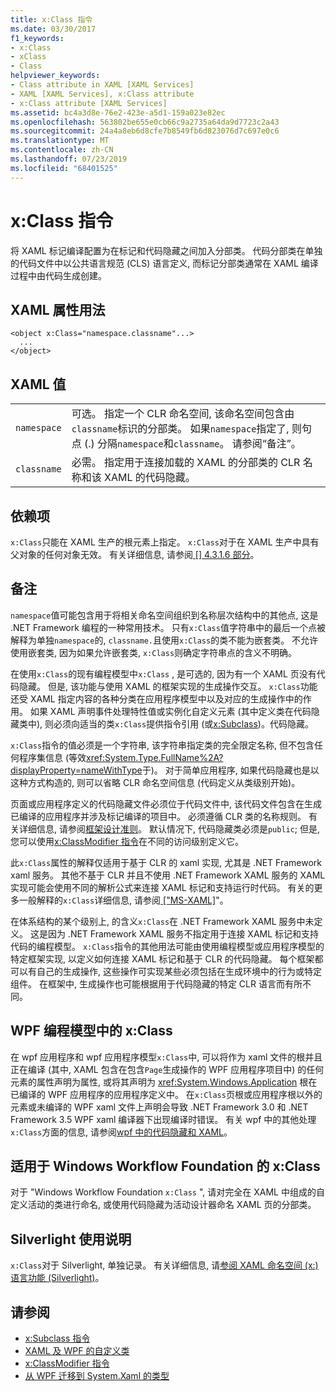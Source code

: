 ```yaml
---
title: x:Class 指令
ms.date: 03/30/2017
f1_keywords:
- x:Class
- xClass
- Class
helpviewer_keywords:
- Class attribute in XAML [XAML Services]
- XAML [XAML Services], x:Class attribute
- x:Class attribute [XAML Services]
ms.assetid: bc4a3d8e-76e2-423e-a5d1-159a023e82ec
ms.openlocfilehash: 563802be655e0cb66c9a2735a64da9d7723c2a43
ms.sourcegitcommit: 24a4a8eb6d8cfe7b8549fb6d823076d7c697e0c6
ms.translationtype: MT
ms.contentlocale: zh-CN
ms.lasthandoff: 07/23/2019
ms.locfileid: "68401525"
---
```

# <a name="xclass-directive"></a>x:Class 指令
将 XAML 标记编译配置为在标记和代码隐藏之间加入分部类。 代码分部类在单独的代码文件中以公共语言规范 (CLS) 语言定义, 而标记分部类通常在 XAML 编译过程中由代码生成创建。  
  
## <a name="xaml-attribute-usage"></a>XAML 属性用法  
  
```  
<object x:Class="namespace.classname"...>  
  ...  
</object>  
```  
  
## <a name="xaml-values"></a>XAML 值  
  
|||  
|-|-|  
|`namespace`|可选。 指定一个 CLR 命名空间, 该命名空间包含由`classname`标识的分部类。 如果`namespace`指定了, 则句点 (.) 分隔`namespace`和`classname`。 请参阅“备注”。|  
|`classname`|必需。 指定用于连接加载的 XAML 的分部类的 CLR 名称和该 XAML 的代码隐藏。|  
  
## <a name="dependencies"></a>依赖项  
 `x:Class`只能在 XAML 生产的根元素上指定。 `x:Class`对于在 XAML 生产中具有父对象的任何对象无效。 有关详细信息, 请参阅[ \[\] 4.3.1.6 部分](https://go.microsoft.com/fwlink/?LinkId=114525)。  
  
## <a name="remarks"></a>备注  
 `namespace`值可能包含用于将相关命名空间组织到名称层次结构中的其他点, 这是 .NET Framework 编程的一种常用技术。 只有`x:Class`值字符串中的最后一个点被解释为单独`namespace`的, `classname.`且使用`x:Class`的类不能为嵌套类。 不允许使用嵌套类, 因为如果允许嵌套类, `x:Class`则确定字符串点的含义不明确。  
  
 在使用`x:Class`的现有编程模型中`x:Class` , 是可选的, 因为有一个 XAML 页没有代码隐藏。 但是, 该功能与使用 XAML 的框架实现的生成操作交互。 `x:Class`功能还受 XAML 指定内容的各种分类在应用程序模型中以及对应的生成操作中的作用。 如果 XAML 声明事件处理特性值或实例化自定义元素 (其中定义类在代码隐藏类中), 则必须向适当的类`x:Class`提供指令引用 (或[x:Subclass](x-subclass-directive.md))。代码隐藏。  
  
 `x:Class`指令的值必须是一个字符串, 该字符串指定类的完全限定名称, 但不包含任何程序集信息 (等效<xref:System.Type.FullName%2A?displayProperty=nameWithType>于)。 对于简单应用程序, 如果代码隐藏也是以这种方式构造的, 则可以省略 CLR 命名空间信息 (代码定义从类级别开始)。  
  
 页面或应用程序定义的代码隐藏文件必须位于代码文件中, 该代码文件包含在生成已编译的应用程序并涉及标记编译的项目中。 必须遵循 CLR 类的名称规则。 有关详细信息, 请参阅[框架设计准则](../../standard/design-guidelines/index.md)。 默认情况下, 代码隐藏类必须是`public`; 但是, 您可以使用[x:ClassModifier 指令](x-classmodifier-directive.md)在不同的访问级别定义它。  
  
 此`x:Class`属性的解释仅适用于基于 CLR 的 xaml 实现, 尤其是 .NET Framework xaml 服务。 其他不基于 CLR 并且不使用 .NET Framework XAML 服务的 XAML 实现可能会使用不同的解析公式来连接 XAML 标记和支持运行时代码。 有关的更多一般解释的`x:Class`详细信息, 请参阅[ \["MS-XAML\]](https://go.microsoft.com/fwlink/?LinkId=114525)"。  
  
 在体系结构的某个级别上, 的含义`x:Class`在 .NET Framework XAML 服务中未定义。 这是因为 .NET Framework XAML 服务不指定用于连接 XAML 标记和支持代码的编程模型。 `x:Class`指令的其他用法可能由使用编程模型或应用程序模型的特定框架实现, 以定义如何连接 XAML 标记和基于 CLR 的代码隐藏。 每个框架都可以有自己的生成操作, 这些操作可实现某些必须包括在生成环境中的行为或特定组件。 在框架中, 生成操作也可能根据用于代码隐藏的特定 CLR 语言而有所不同。  
  
## <a name="xclass-in-the-wpf-programming-model"></a>WPF 编程模型中的 x:Class  
 在 wpf 应用程序和 wpf 应用程序模型`x:Class`中, 可以将作为 xaml 文件的根并且正在编译 (其中, XAML 包含在包含`Page`生成操作的 WPF 应用程序项目中) 的任何元素的属性声明为属性, 或将其声明为 <c4 > <xref:System.Windows.Application> 根在已编译的 WPF 应用程序的应用程序定义中。 在`x:Class`页根或应用程序根以外的元素或未编译的 WPF xaml 文件上声明会导致 .NET Framework 3.0 和 .NET Framework 3.5 WPF xaml 编译器下出现编译时错误。 有关 wpf 中的其他处理`x:Class`方面的信息, 请参阅[wpf 中的代码隐藏和 XAML](../wpf/advanced/code-behind-and-xaml-in-wpf.md)。  
  
## <a name="xclass-for-windows-workflow-foundation"></a>适用于 Windows Workflow Foundation 的 x:Class  
 对于 "Windows Workflow Foundation `x:Class` ", 请对完全在 XAML 中组成的自定义活动的类进行命名, 或使用代码隐藏为活动设计器命名 XAML 页的分部类。  
  
## <a name="silverlight-usage-notes"></a>Silverlight 使用说明  
 `x:Class`对于 Silverlight, 单独记录。 有关详细信息, 请[参阅 XAML 命名空间 (x:)语言功能 (Silverlight)](https://go.microsoft.com/fwlink/?LinkId=199081)。  
  
## <a name="see-also"></a>请参阅

- [x:Subclass 指令](x-subclass-directive.md)
- [XAML 及 WPF 的自定义类](../wpf/advanced/xaml-and-custom-classes-for-wpf.md)
- [x:ClassModifier 指令](x-classmodifier-directive.md)
- [从 WPF 迁移到 System.Xaml 的类型](types-migrated-from-wpf-to-system-xaml.md)
